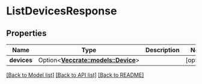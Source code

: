 # ListDevicesResponse

## Properties

Name | Type | Description | Notes
------------ | ------------- | ------------- | -------------
**devices** | Option<[**Vec<crate::models::Device>**](Device.md)> |  | [optional]

[[Back to Model list]](../README.md#documentation-for-models) [[Back to API list]](../README.md#documentation-for-api-endpoints) [[Back to README]](../README.md)



